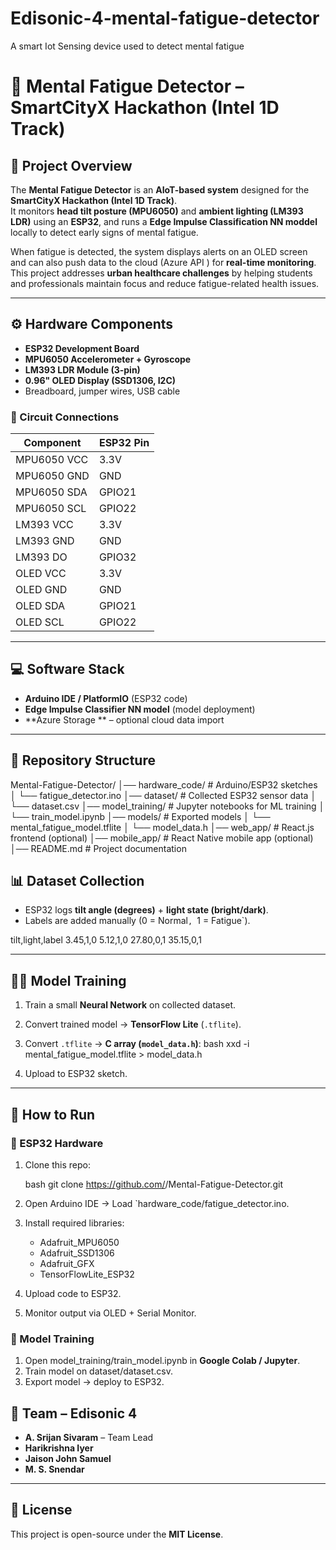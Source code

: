 # Edisonic-4-mental-fatigue-detector
A smart Iot Sensing device used to detect mental fatigue


# 🧠 Mental Fatigue Detector – SmartCityX Hackathon (Intel 1D Track)

## 📌 Project Overview
The **Mental Fatigue Detector** is an **AIoT-based system** designed for the **SmartCityX Hackathon (Intel 1D Track)**.  
It monitors **head tilt posture (MPU6050)** and **ambient lighting (LM393 LDR)** using an **ESP32**, and runs a **Edge Impulse Classification NN moddel** locally to detect early signs of mental fatigue.  

When fatigue is detected, the system displays alerts on an OLED screen and can also push data to the cloud (Azure API ) for **real-time monitoring**.  
This project addresses **urban healthcare challenges** by helping students and professionals maintain focus and reduce fatigue-related health issues.  

---

## ⚙️ Hardware Components
- **ESP32 Development Board**  
- **MPU6050 Accelerometer + Gyroscope**  
- **LM393 LDR Module (3-pin)**  
- **0.96" OLED Display (SSD1306, I2C)**  
- Breadboard, jumper wires, USB cable  

### 🔌 Circuit Connections
| Component    | ESP32 Pin |
|--------------|-----------|
| MPU6050 VCC  | 3.3V      |
| MPU6050 GND  | GND       |
| MPU6050 SDA  | GPIO21    |
| MPU6050 SCL  | GPIO22    |
| LM393 VCC    | 3.3V      |
| LM393 GND    | GND       |
| LM393 DO     | GPIO32    |
| OLED VCC     | 3.3V      |
| OLED GND     | GND       |
| OLED SDA     | GPIO21    |
| OLED SCL     | GPIO22    |

---

## 💻 Software Stack
- **Arduino IDE / PlatformIO** (ESP32 code)  
- **Edge Impulse Classifier NN model** (model deployment)  
- **Azure Storage ** – optional cloud data import  
  

---

## 📂 Repository Structure


Mental-Fatigue-Detector/
│── hardware\_code/              # Arduino/ESP32 sketches
│   └── fatigue\_detector.ino
│── dataset/                    # Collected ESP32 sensor data
│   └── dataset.csv
│── model\_training/             # Jupyter notebooks for ML training
│   └── train\_model.ipynb
│── models/                     # Exported models
│   └── mental\_fatigue\_model.tflite
│   └── model\_data.h
│── web\_app/                    # React.js frontend (optional)
│── mobile\_app/                 # React Native mobile app (optional)
│── README.md                   # Project documentation





## 📊 Dataset Collection
- ESP32 logs **tilt angle (degrees)** + **light state (bright/dark)**.  
- Labels are added manually (0 = Normal`, `1 = Fatigue`).  



tilt,light,label
3.45,1,0
5.12,1,0
27.80,0,1
35.15,0,1



---

## 🧑‍💻 Model Training
1. Train a small **Neural Network** on collected dataset.  
2. Convert trained model → **TensorFlow Lite** (`.tflite`).  
3. Convert `.tflite` → **C array (`model_data.h`)**:
 bash
 xxd -i mental_fatigue_model.tflite > model_data.h


4. Upload to ESP32 sketch.

---

## 🚀 How to Run

### 🔹 ESP32 Hardware

1. Clone this repo:

   bash
   git clone https://github.com/<your-username>/Mental-Fatigue-Detector.git
  
2. Open Arduino IDE → Load `hardware_code/fatigue_detector.ino.
3. Install required libraries:

   * Adafruit_MPU6050
   * Adafruit_SSD1306
   * Adafruit_GFX
   * TensorFlowLite_ESP32
4. Upload code to ESP32.
5. Monitor output via OLED + Serial Monitor.

### 🔹 Model Training

1. Open model_training/train_model.ipynb in **Google Colab / Jupyter**.
2. Train model on dataset/dataset.csv.
3. Export model → deploy to ESP32.



## 👥 Team – Edisonic 4

* **A. Srijan Sivaram** – Team Lead
* **Harikrishna Iyer**
* **Jaison John Samuel**
* **M. S. Snendar**

---

## 📜 License

This project is open-source under the **MIT License**.


